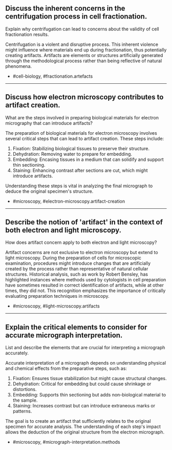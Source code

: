 ## Discuss the inherent concerns in the centrifugation process in cell fractionation.

Explain why centrifugation can lead to concerns about the validity of cell fractionation results.

Centrifugation is a violent and disruptive process. This inherent violence might influence where materials end up during fractionation, thus potentially creating artifacts. Artifacts are elements or structures artificially generated through the methodological process rather than being reflective of natural phenomena. 

- #cell-biology, #fractionation.artefacts  

---

## Discuss how electron microscopy contributes to artifact creation.

What are the steps involved in preparing biological materials for electron micrography that can introduce artifacts?

The preparation of biological materials for electron microscopy involves several critical steps that can lead to artifact creation. These steps include:

1. Fixation: Stabilizing biological tissues to preserve their structure.
2. Dehydration: Removing water to prepare for embedding.
3. Embedding: Encasing tissues in a medium that can solidify and support thin sectioning.
4. Staining: Enhancing contrast after sections are cut, which might introduce artifacts.

Understanding these steps is vital in analyzing the final micrograph to deduce the original specimen's structure.

- #microscopy, #electron-microscopy.artifact-creation

---

## Describe the notion of 'artifact' in the context of both electron and light microscopy.

How does artifact concern apply to both electron and light microscopy?

Artifact concerns are not exclusive to electron microscopy but extend to light microscopy. During the preparation of cells for microscopic examination, procedures might introduce changes that are artificially created by the process rather than representative of natural cellular structures. Historical analysis, such as work by Robert Bensley, has highlighted instances where methods used by cytologists in cell preparation have sometimes resulted in correct identification of artifacts, while at other times, they did not. This recognition emphasizes the importance of critically evaluating preparation techniques in microscopy.

- #microscopy, #light-microscopy.artifacts

---

## Explain the critical elements to consider for accurate micrograph interpretation.

List and describe the elements that are crucial for interpreting a micrograph accurately.

Accurate interpretation of a micrograph depends on understanding physical and chemical effects from the preparative steps, such as:

1. Fixation: Ensures tissue stabilization but might cause structural changes.
2. Dehydration: Critical for embedding but could cause shrinkage or distortions.
3. Embedding: Supports thin sectioning but adds non-biological material to the sample.
4. Staining: Increases contrast but can introduce extraneous marks or patterns.

The goal is to create an artifact that sufficiently relates to the original specimen for accurate analysis. The understanding of each step's impact allows the deduction of the original structure from the electron micrograph.

- #microscopy, #micrograph-interpretation.methods